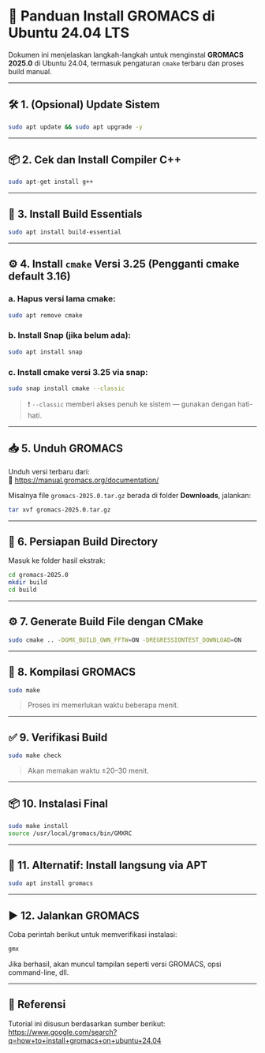 
# 🧪 Panduan Install GROMACS di Ubuntu 24.04 LTS

Dokumen ini menjelaskan langkah-langkah untuk menginstal **GROMACS 2025.0** di Ubuntu 24.04, termasuk pengaturan `cmake` terbaru dan proses build manual.

---

## 🛠️ 1. (Opsional) Update Sistem

```bash
sudo apt update && sudo apt upgrade -y
```

---

## 📦 2. Cek dan Install Compiler C++

```bash
sudo apt-get install g++
```

---

## 🧰 3. Install Build Essentials

```bash
sudo apt install build-essential
```

---

## ⚙️ 4. Install `cmake` Versi 3.25 (Pengganti cmake default 3.16)

### a. Hapus versi lama cmake:

```bash
sudo apt remove cmake
```

### b. Install Snap (jika belum ada):

```bash
sudo apt install snap
```

### c. Install cmake versi 3.25 via snap:

```bash
sudo snap install cmake --classic
```

> ❗ `--classic` memberi akses penuh ke sistem — gunakan dengan hati-hati.

---

## 📥 5. Unduh GROMACS

Unduh versi terbaru dari:  
🔗 https://manual.gromacs.org/documentation/

Misalnya file `gromacs-2025.0.tar.gz` berada di folder **Downloads**, jalankan:

```bash
tar xvf gromacs-2025.0.tar.gz
```

---

## 📁 6. Persiapan Build Directory

Masuk ke folder hasil ekstrak:

```bash
cd gromacs-2025.0
mkdir build
cd build
```

---

## ⚙️ 7. Generate Build File dengan CMake

```bash
sudo cmake .. -DGMX_BUILD_OWN_FFTW=ON -DREGRESSIONTEST_DOWNLOAD=ON
```

---

## 🧱 8. Kompilasi GROMACS

```bash
sudo make
```

> Proses ini memerlukan waktu beberapa menit.

---

## ✅ 9. Verifikasi Build

```bash
sudo make check
```

> Akan memakan waktu ±20–30 menit.

---

## 📦 10. Instalasi Final

```bash
sudo make install
source /usr/local/gromacs/bin/GMXRC
```

---

## 🧪 11. Alternatif: Install langsung via APT

```bash
sudo apt install gromacs
```

---

## ▶️ 12. Jalankan GROMACS

Coba perintah berikut untuk memverifikasi instalasi:

```bash
gmx
```

Jika berhasil, akan muncul tampilan seperti versi GROMACS, opsi command-line, dll.

---

## 🔗 Referensi

Tutorial ini disusun berdasarkan sumber berikut:  
https://www.google.com/search?q=how+to+install+gromacs+on+ubuntu+24.04
